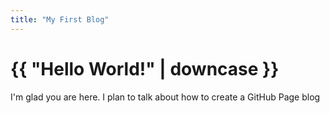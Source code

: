 ```yaml
---
title: "My First Blog"
---
```



<html>
  <head>
    <meta charset="utf-8">
    <title>Home</title>
  </head>
  <body>
    <h1>{{ "Hello World!" | downcase }}</h1>
    <p> I'm glad you are here. I plan to talk about how to create a GitHub Page blog </p>
  </body>
</html>
